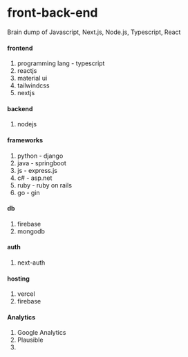 # front-back-end
Brain dump of Javascript, Next.js, Node.js, Typescript, React

#### frontend
1) programming lang - typescript
1) reactjs
2) material ui
3) tailwindcss
4) nextjs

#### backend
1) nodejs

#### frameworks
1) python - django
2) java - springboot
3) js - express.js
4) c# - asp.net
5) ruby - ruby on rails
6) go - gin

#### db
1) firebase
2) mongodb

#### auth
1) next-auth

#### hosting
1) vercel
2) firebase

#### Analytics
1) Google Analytics
2) Plausible
3) 
